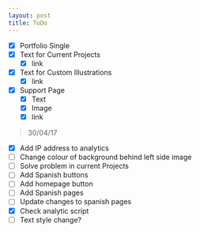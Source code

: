 ```yaml
---
layout: post
title: ToDo
---
```


- [x] Portfolio Single
- [x] Text for Current Projects
	- [x] link
- [x] Text for Custom Illustrations
	- [x] link
- [x] Support Page
	- [x] Text
	- [x] Image
	- [x] link

> 30/04/17

- [x] Add IP address to analytics
- [ ] Change colour of background behind left side image
- [ ] Solve problem in current Projects
- [ ] Add Spanish buttons
- [ ] Add homepage button
- [ ] Add Spanish pages
- [ ] Update changes to spanish pages
- [x] Check analytic script
- [ ] Text style change?
